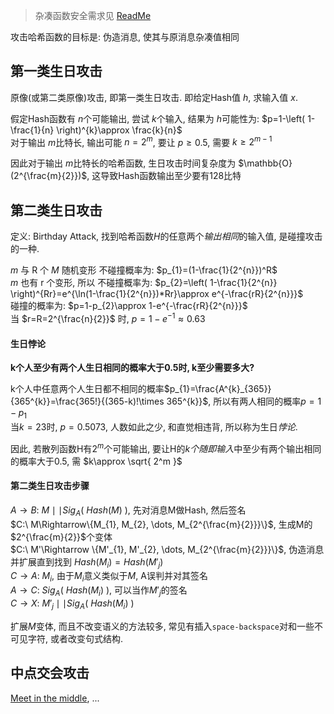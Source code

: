 > 杂凑函数安全需求见 [ReadMe](ReadMe.md)

攻击哈希函数的目标是: 伪造消息, 使其与原消息杂凑值相同

## 第一类生日攻击

原像(或第二类原像)攻击, 即第一类生日攻击. 即给定Hash值 $h$, 求输入值 $x$.  

假定Hash函数有 $n$个可能输出, 尝试 $k$个输入, 结果为 $h$可能性为: $p=1-\left( 1-\frac{1}{n} \right)^{k}\approx \frac{k}{n}$  
对于输出 $m$比特长, 输出可能 $n=2^{m}$, 要让 $p\geq 0.5$, 需要 $k\geq 2^{m-1}$

因此对于输出 $m$比特长的哈希函数, 生日攻击时间复杂度为 $\mathbb{O}(2^{\frac{m}{2}})$, 这导致Hash函数输出至少要有128比特

## 第二类生日攻击

定义: Birthday Attack, 找到哈希函数$H$的任意两个*输出相同*的输入值, 是碰撞攻击的一种.

$m$ 与 R 个 $M$ 随机变形 不碰撞概率为: $p_{1}=(1-\frac{1}{2^{n}})^R$  
$m$ 也有 r 个变形, 所以 不碰撞概率为: $p_{2}=\left( 1-\frac{1}{2^{n}} \right)^{Rr}=e^{\ln(1-\frac{1}{2^{n}})*Rr}\approx e^{-\frac{rR}{2^{n}}}$  
碰撞的概率为: $p=1-p_{2}\approx 1-e^{-\frac{rR}{2^{n}}}$  
当 $r=R=2^{\frac{n}{2}}$ 时, $p=1-e^{-1}\approx 0.63$

#### 生日悖论

**k个人至少有两个人生日相同的概率大于$0.5$时, k至少需要多大?**

k个人中任意两个人生日都不相同的概率$p_{1}=\frac{A^{k}_{365}}{365^{k}}=\frac{365!}{(365-k)!\times 365^{k}}$, 所以有两人相同的概率$p=1-p_{1}$  
当$k=23$时, $p=0.5073$, 人数如此之少, 和直觉相违背, 所以称为生日*悖论*.

因此, 若散列函数H有$2^m$个可能输出, 要让H的*k个随即输入*中至少有两个输出相同的概率大于0.5, 需 $k\approx \sqrt{ 2^m }$

#### 第二类生日攻击步骤

$A\to B:\ M\mid\mid Sig_{A}(\ Hash(M)\ )$, 先对消息M做Hash, 然后签名  
$C:\ M\Rightarrow\{M_{1}, M_{2}, \dots, M_{2^{\frac{m}{2}}}\}$, 生成M的$2^{\frac{m}{2}}$个变体  
$C:\ M'\Rightarrow \{M'_{1}, M'_{2}, \dots, M_{2^{\frac{m}{2}}}\}$, 伪造消息并扩展直到找到 $Hash(M_{i})=Hash(M'_{j})$  
$C\to A:\ M_{i}$, 由于$M_{i}$意义类似于$M$, A误判并对其签名  
$A\to C:\ Sig_{A}(\ Hash(M_{i})\ )$, 可以当作$M'_{j}$的签名  
$C\to X:\ M'_{j}\mid\mid Sig_{A}(\ Hash(M_{i})\ )$  

扩展$M$变体, 而且不改变语义的方法较多, 常见有插入`space-backspace`对和一些不可见字符, 或者改变句式结构.

## 中点交会攻击 

[Meet in the middle](../分组密码/Feistel-结构/EDE.md), ...